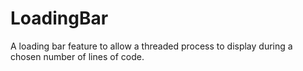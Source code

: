 # LoadingBar
A loading bar feature to allow a threaded process to display during a chosen number of lines of code.
